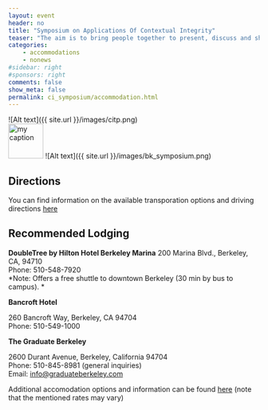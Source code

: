```yaml
---
layout: event
header: no
title: "Symposium on Applications Of Contextual Integrity"
teaser: "The aim is to bring people together to present, discuss and share ideas based on ongoing and completed projects drawing on CI as their underlying conception of privacy."
categories:
    - accommodations
    - nonews
#sidebar: right
#sponsors: right
comments: false
show_meta: false
permalink: ci_symposium/accommodation.html
---
```

![Alt text]({{ site.url }}/images/citp.png)
<br/>
<img src="{{ site.url }}/images/DLI_logo.jpg" alt="my caption" style="height: 70px;"/>
![Alt text]({{ site.url }}/images/bk_symposium.png)
## Directions

You can find information on the available transporation options and driving directions [here](https://www.law.berkeley.edu/about-us/visit/getting-here/)


## Recommended Lodging


__DoubleTree by Hilton Hotel Berkeley Marina__
200 Marina Blvd., Berkeley, CA, 94710 <br/>
Phone: 510-548-7920 <br/>
*Note: Offers a free shuttle to downtown Berkeley (30 min by bus to campus). * 

__Bancroft Hotel__

260 Bancroft Way, Berkeley, CA 94704 <br/>
Phone: 510-549-1000 <br/>

__The Graduate Berkeley__

2600 Durant Avenue, Berkeley, California 94704 <br/>
Phone: 510-845-8981 (general inquiries) <br/>
Email: info@graduateberkeley.com <br/>

Additional accomodation options and information can be found [here](https://www.law.berkeley.edu/about-us/visit/where-to-stay/) (note that the mentioned rates may vary)

<!--Local hotels sometimes offer discounted rates for Princeton guests and visitors. If you do not have a car, you also may wish to confirm whether the hotel will have shuttle service to campus when you are staying. Additional information and hotels can be found on the Princeton [travel site](http://travel.princeton.edu/guests).-->

<!-- __Nassau Inn__

Ten Palmer Square, Princeton, NJ 08542 <br/>
Tel: (609) 921-7500 <br/>
Fax: (609) 921-9385 <br/>

__Residence Inn Princeton at Carnegie Center__

3563 US Route 1 <br/>
Princeton, NJ 08540 <br/>
Phone: 609.799.0550 <br/>

__Hyatt Place Princeton__

3565 US Route 1 <br/>
Princeton, NJ 08540 <br/>
Phone: 609.720.0200 <br/>

__[Erdman Center, Princeton](https://coned.ptsem.edu/meetings-lodging/)__

Princeton Theological Seminary <br/>
20 Library Place <br/>
Princeton, NJ 08540 <br/>
609-497-7990

Please contact Jean Butcher at [butcher@princeton.edu](butcher@princeton.edu) should you have any questions or require further information.  -->
